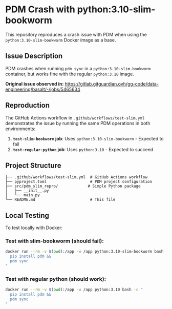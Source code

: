 # PDM Crash with python:3.10-slim-bookworm

This repository reproduces a crash issue with PDM when using the `python:3.10-slim-bookworm` Docker image as a base.

## Issue Description

PDM crashes when running `pdm sync` in a `python:3.10-slim-bookworm` container, but works fine with the regular `python:3.10` image.

**Original issue observed in:** https://gitlab.gitguardian.ovh/gg-code/data-engineering/basalt/-/jobs/5465634

## Reproduction

The GitHub Actions workflow in `.github/workflows/test-slim.yml` demonstrates the issue by running the same PDM operations in both environments:

1. **`test-slim-bookworm` job**: Uses `python:3.10-slim-bookworm` - Expected to fail
2. **`test-regular-python` job**: Uses `python:3.10` - Expected to succeed

## Project Structure

```
├── .github/workflows/test-slim.yml  # GitHub Actions workflow
├── pyproject.toml                   # PDM project configuration
├── src/pdm_slim_repro/             # Simple Python package
│   ├── __init__.py
│   └── main.py
└── README.md                        # This file
```

## Local Testing

To test locally with Docker:

### Test with slim-bookworm (should fail):
```bash
docker run --rm -v $(pwd):/app -w /app python:3.10-slim-bookworm bash -c "
  pip install pdm && 
  pdm sync
"
```

### Test with regular python (should work):
```bash
docker run --rm -v $(pwd):/app -w /app python:3.10 bash -c "
  pip install pdm && 
  pdm sync
"
```
